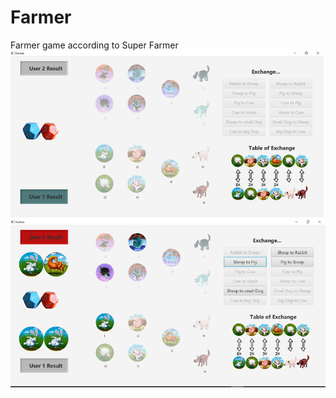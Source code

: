 # Farmer
Farmer game according to Super Farmer
![Begin](Farmer_Begin.png)
![During](Farmer_During.png)

